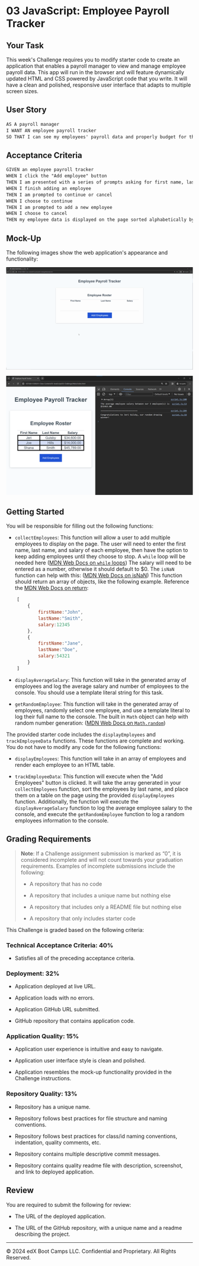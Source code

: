 # 03 JavaScript: Employee Payroll Tracker

## Your Task

This week's Challenge requires you to modify starter code to create an application that enables a payroll manager to view and manage employee payroll data. This app will run in the browser and will feature dynamically updated HTML and CSS powered by JavaScript code that you write. It will have a clean and polished, responsive user interface that adapts to multiple screen sizes.

## User Story

```md
AS A payroll manager
I WANT AN employee payroll tracker
SO THAT I can see my employees' payroll data and properly budget for the company
```

## Acceptance Criteria

```md
GIVEN an employee payroll tracker
WHEN I click the "Add employee" button
THEN I am presented with a series of prompts asking for first name, last name, and salary
WHEN I finish adding an employee
THEN I am prompted to continue or cancel
WHEN I choose to continue
THEN I am prompted to add a new employee
WHEN I choose to cancel
THEN my employee data is displayed on the page sorted alphabetically by last name, and the console shows computed and aggregated data
```

## Mock-Up

The following images show the web application's appearance and functionality:

![Animation shows input of employees to an employee payroll tracker.](./assets/images/03-javascript-homework-demo.gif)

![Shows employee information in the console of an employee payroll tracker.](./assets/images/03-javascript-homework-console-demo.png)

## Getting Started

You will be responsible for filling out the following functions:

* `collectEmployees`: This function will allow a user to add multiple employees to display on the page.  The user will need to enter the first name, last name, and salary of each employee, then have the option to keep adding employees until they choose to stop. A `while` loop will be needed here ([MDN Web Docs on `while` loops](https://developer.mozilla.org/en-US/docs/Web/JavaScript/Reference/Statements/while)) The salary will need to be entered as a number, otherwise it should default to $0.  The `isNaN` function can help with this: ([MDN Web Docs on isNaN](https://developer.mozilla.org/en-US/docs/Web/JavaScript/Reference/Global_Objects/isNaN)) This function should return an array of objects, like the following example.  Reference the [MDN Web Docs on return](https://developer.mozilla.org/en-US/docs/Web/JavaScript/Reference/Statements/return):

```javascript
    [
        {
            firstName:"John",
            lastName:"Smith",
            salary:12345
        },
        {
            firstName:"Jane",
            lastName:"Doe",
            salary:54321
        }
    ]
```

* `displayAverageSalary`: This function will take in the generated array of employees and log the average salary and number of employees to the console.  You should use a template literal string for this task.

* `getRandomEmployee`: This function will take in the generated array of employees, randomly select one employee, and use a template literal to log their full name to the console.  The built in `Math` object can help with random number generation: ([MDN Web Docs on `Math.random`](https://developer.mozilla.org/en-US/docs/Web/JavaScript/Reference/Global_Objects/Math/random))

The provided starter code includes the `displayEmployees` and `trackEmployeeData` functions. These functions are complete and working. You do not have to modify any code for the following functions:

* `displayEmployees`: This function will take in an array of employees and render each employee to an HTML table.

* `trackEmployeeData`: This function will execute when the "Add Employees" button is clicked. It will take the array generated in your `collectEmployees` function, sort the employees by last name, and place them on a table on the page using the provided `displayEmployees` function.  Additionally, the function will execute the `displayAverageSalary` function to log the average employee salary to the console, and execute the `getRandomEmployee` function to log a random employees information to the console.

## Grading Requirements

> **Note**: If a Challenge assignment submission is marked as “0”, it is considered incomplete and will not count towards your graduation requirements. Examples of incomplete submissions include the following:
>
> * A repository that has no code
>
> * A repository that includes a unique name but nothing else
>
> * A repository that includes only a README file but nothing else
>
> * A repository that only includes starter code

This Challenge is graded based on the following criteria:

### Technical Acceptance Criteria: 40%

* Satisfies all of the preceding acceptance criteria.

### Deployment: 32%

* Application deployed at live URL.

* Application loads with no errors.

* Application GitHub URL submitted.

* GitHub repository that contains application code.

### Application Quality: 15%

* Application user experience is intuitive and easy to navigate.

* Application user interface style is clean and polished.

* Application resembles the mock-up functionality provided in the Challenge instructions.

### Repository Quality: 13%

* Repository has a unique name.

* Repository follows best practices for file structure and naming conventions.

* Repository follows best practices for class/id naming conventions, indentation, quality comments, etc.

* Repository contains multiple descriptive commit messages.

* Repository contains quality readme file with description, screenshot, and link to deployed application.

## Review

You are required to submit the following for review:

* The URL of the deployed application.

* The URL of the GitHub repository, with a unique name and a readme describing the project.

- - -
© 2024 edX Boot Camps LLC. Confidential and Proprietary. All Rights Reserved.
